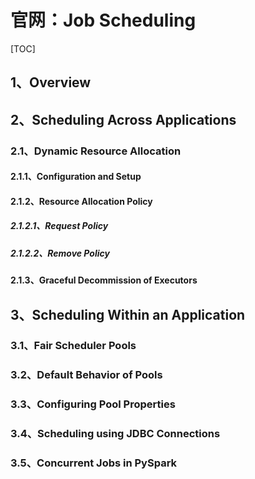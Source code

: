 # 官网：Job Scheduling

[TOC]

## 1、Overview
## 2、Scheduling Across Applications
### 2.1、Dynamic Resource Allocation
#### 2.1.1、Configuration and Setup
#### 2.1.2、Resource Allocation Policy
##### 2.1.2.1、Request Policy
##### 2.1.2.2、Remove Policy
#### 2.1.3、Graceful Decommission of Executors
## 3、Scheduling Within an Application
### 3.1、Fair Scheduler Pools
### 3.2、Default Behavior of Pools
### 3.3、Configuring Pool Properties
### 3.4、Scheduling using JDBC Connections
### 3.5、Concurrent Jobs in PySpark